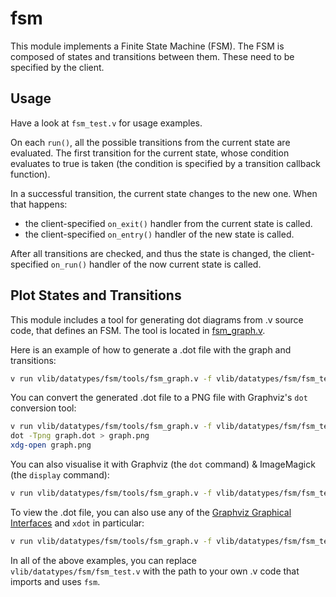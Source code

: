 # fsm

This module implements a Finite State Machine (FSM).
The FSM is composed of states and transitions between them.
These need to be specified by the client.

## Usage

Have a look at `fsm_test.v` for usage examples.

On each `run()`, all the possible transitions from the current state are evaluated.
The first transition for the current state, whose condition evaluates to true is
taken (the condition is specified by a transition callback function). 

In a successful transition, the current state changes to the new one.
When that happens:
* the client-specified `on_exit()` handler from the current state is called.
* the client-specified `on_entry()` handler of the new state is called.

After all transitions are checked, and thus the state is changed, the client-specified
`on_run()` handler of the now current state is called.

## Plot States and Transitions
This module includes a tool for generating dot diagrams from .v source code,
that defines an FSM. The tool is located in [fsm_graph.v](tools/fsm_graph.v).

Here is an example of how to generate a .dot file with the graph and transitions:
```bash
v run vlib/datatypes/fsm/tools/fsm_graph.v -f vlib/datatypes/fsm/fsm_test.v > graph.dot
```

You can convert the generated .dot file to a PNG file with Graphviz's `dot`
conversion tool:
```bash
v run vlib/datatypes/fsm/tools/fsm_graph.v -f vlib/datatypes/fsm/fsm_test.v > graph.dot
dot -Tpng graph.dot > graph.png
xdg-open graph.png
```

You can also visualise it with Graphviz (the `dot` command) 
& ImageMagick (the `display` command):
```bash
v run vlib/datatypes/fsm/tools/fsm_graph.v -f vlib/datatypes/fsm/fsm_test.v | dot -Tpng | display
```

To view the .dot file, you can also use any of the 
[Graphviz Graphical Interfaces](https://graphviz.org/resources/#graphical-interfaces)
and `xdot` in particular:
```bash
v run vlib/datatypes/fsm/tools/fsm_graph.v -f vlib/datatypes/fsm/fsm_test.v | xdot -
```

In all of the above examples, you can replace `vlib/datatypes/fsm/fsm_test.v`
with the path to your own .v code that imports and uses `fsm`.
